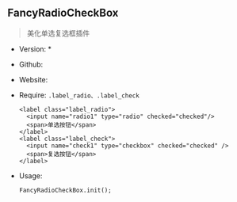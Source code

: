 ## FancyRadioCheckBox

> 美化单选复选框插件

* Version: *
* Github:
* Website:
* Require: ``.label_radio、.label_check``

  ```
  <label class="label_radio">
    <input name="radio1" type="radio" checked="checked"/>
    <span>单选按钮</span>
  </label>
  <label class="label_check">
    <input name="check1" type="checkbox" checked="checked" />
    <span>复选按钮</span>
  </label>
  ```
* Usage:

  ```
  FancyRadioCheckBox.init();
  ```
